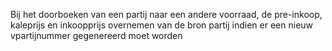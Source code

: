 Bij het doorboeken van een partij naar een andere voorraad, de pre-inkoop, kaleprijs en inkoopprijs overnemen van de bron partij indien er een nieuw vpartijnummer gegenereerd moet worden